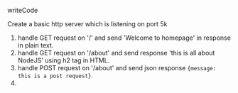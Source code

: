 writeCode

Create a basic http server which is listening on port 5k 

1. handle GET request on '/' and send 'Welcome to homepage' in response in plain text.
2. handle GET request on '/about' and send response 'this is all about NodeJS' using h2 tag in HTML.
3. handle POST request on '/about' and send json response `{message: this is a post request}`.
4. 

